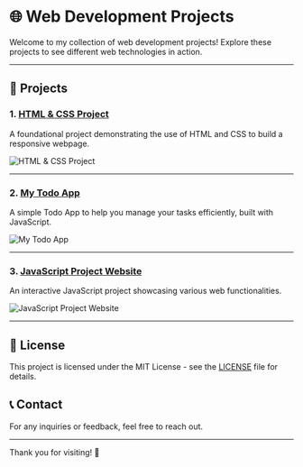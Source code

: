 # 🌐 Web Development Projects

Welcome to my collection of web development projects! Explore these projects to see different web technologies in action.

---

## 📂 Projects

### 1. [HTML & CSS Project](https://tecresearch.github.io/HTML-CSS-JS-PHP-projects/HTML-CSS-Project/)
A foundational project demonstrating the use of HTML and CSS to build a responsive webpage.

![HTML & CSS Project](https://via.placeholder.com/250x100.png?text=HTML+%26+CSS+Project)

---

### 2. [My Todo App](https://tecresearch.github.io/HTML-CSS-JS-PHP-projects/TodoApp/)
A simple Todo App to help you manage your tasks efficiently, built with JavaScript.

![My Todo App](https://via.placeholder.com/250x100.png?text=My+Todo+App)

---

### 3. [JavaScript Project Website](https://tecresearch.github.io/HTML-CSS-JS-PHP-projects/Javascript%20Project-website/index.html)
An interactive JavaScript project showcasing various web functionalities.

![JavaScript Project Website](https://via.placeholder.com/250x100.png?text=JavaScript+Project+Website)

---

## 📜 License

This project is licensed under the MIT License - see the [LICENSE](LICENSE) file for details.

## 📞 Contact

For any inquiries or feedback, feel free to reach out.

---

Thank you for visiting! 🚀
